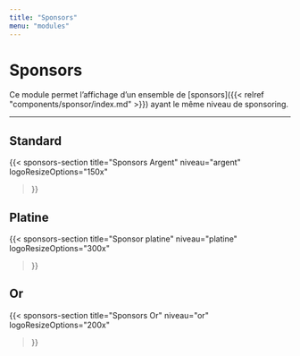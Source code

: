 ```yaml
---
title: "Sponsors"
menu: "modules"
---
```


# Sponsors

Ce module permet l’affichage d’un ensemble de [sponsors]({{< relref "components/sponsor/index.md" >}}) ayant le même niveau de sponsoring.

---

## Standard

{{< sponsors-section
  title="Sponsors Argent"
  niveau="argent"
  logoResizeOptions="150x"
>}}

## Platine

{{< sponsors-section
  title="Sponsor platine"
  niveau="platine"
  logoResizeOptions="300x"
>}}

## Or

{{< sponsors-section
  title="Sponsors Or"
  niveau="or"
  logoResizeOptions="200x"
>}}

